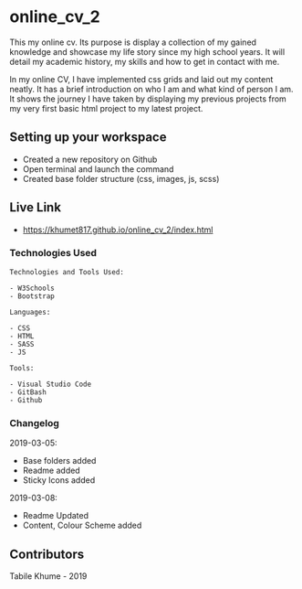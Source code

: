 # online_cv_2
This my online cv. Its purpose is display a collection of my gained knowledge and showcase my life story since my high school years. It will detail my academic history, my skills and how to get in contact with me.

In my online CV, I have implemented css grids and laid out my content neatly. It has a brief introduction on who I am and what kind of person I am. It shows the journey I have taken by displaying my previous projects from my very first basic html project to my latest project.

## Setting up your workspace

- Created a new repository on Github
- Open terminal and launch the command 
- Created base folder structure (css, images, js, scss)

## Live Link
- https://khumet817.github.io/online_cv_2/index.html

### Technologies Used
```
Technologies and Tools Used:

- W3Schools
- Bootstrap
```

```
Languages:

- CSS
- HTML
- SASS 
- JS
```
```
Tools:

- Visual Studio Code
- GitBash
- Github

```

### Changelog

2019-03-05:
- Base folders added
- Readme added
- Sticky Icons added

2019-03-08:
- Readme Updated
- Content, Colour Scheme added

## Contributors

Tabile Khume - 2019